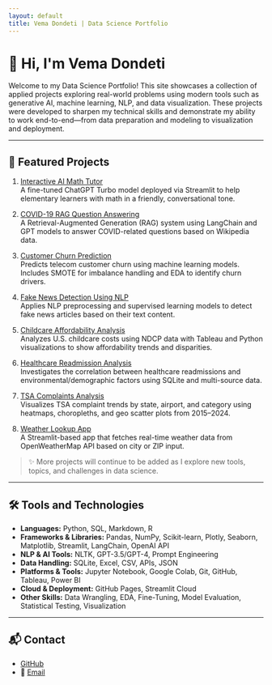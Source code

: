 ```yaml
---
layout: default
title: Vema Dondeti | Data Science Portfolio
---
```


<head>
  <meta charset="UTF-8">
  <meta name="viewport" content="width=device-width, initial-scale=1.0">
  <title>Vrdondeti | Data Science Portfolio</title>
  <link rel="stylesheet" href="css/style.css">
</head>

<body>

# 👋 Hi, I'm Vema Dondeti

Welcome to my Data Science Portfolio! This site showcases a collection of applied projects exploring real-world problems using modern tools such as generative AI, machine learning, NLP, and data visualization. These projects were developed to sharpen my technical skills and demonstrate my ability to work end-to-end—from data preparation and modeling to visualization and deployment.

---

## 📂 Featured Projects

1. [Interactive AI Math Tutor](https://github.com/Vrdondeti/data-science-projects/tree/main/AI-Math-Tutor-Chatbot)  
   A fine-tuned ChatGPT Turbo model deployed via Streamlit to help elementary learners with math in a friendly, conversational tone.

2. [COVID-19 RAG Question Answering](https://github.com/Vrdondeti/data-science-projects/tree/main/COVID19-RAG-Question-Answering)  
   A Retrieval-Augmented Generation (RAG) system using LangChain and GPT models to answer COVID-related questions based on Wikipedia data.

3. [Customer Churn Prediction](https://github.com/Vrdondeti/data-science-projects/tree/main/customer-churn-prediction)  
   Predicts telecom customer churn using machine learning models. Includes SMOTE for imbalance handling and EDA to identify churn drivers.

4. [Fake News Detection Using NLP](https://github.com/Vrdondeti/data-science-projects/tree/main/Fake-News-Detection-Using-NLP)  
   Applies NLP preprocessing and supervised learning models to detect fake news articles based on their text content.

5. [Childcare Affordability Analysis](https://github.com/Vrdondeti/data-science-projects/tree/main/Childcare-Affordability-Analysis)  
   Analyzes U.S. childcare costs using NDCP data with Tableau and Python visualizations to show affordability trends and disparities.

6. [Healthcare Readmission Analysis](https://github.com/Vrdondeti/data-science-projects/tree/main/Hospital-Readmissions-Analysis)  
   Investigates the correlation between healthcare readmissions and environmental/demographic factors using SQLite and multi-source data.

7. [TSA Complaints Analysis](https://github.com/Vrdondeti/data-science-projects/tree/main/TSA-Complaints-Analysis)  
   Visualizes TSA complaint trends by state, airport, and category using heatmaps, choropleths, and geo scatter plots from 2015–2024.

8. [Weather Lookup App](https://github.com/Vrdondeti/data-science-projects/tree/main/Weather-Lookup-App)  
   A Streamlit-based app that fetches real-time weather data from OpenWeatherMap API based on city or ZIP input.

> ✨ More projects will continue to be added as I explore new tools, topics, and challenges in data science.

---

## 🛠️ Tools and Technologies

- **Languages:** Python, SQL, Markdown, R  
- **Frameworks & Libraries:** Pandas, NumPy, Scikit-learn, Plotly, Seaborn, Matplotlib, Streamlit, LangChain, OpenAI API  
- **NLP & AI Tools:** NLTK, GPT-3.5/GPT-4, Prompt Engineering  
- **Data Handling:** SQLite, Excel, CSV, APIs, JSON  
- **Platforms & Tools:** Jupyter Notebook, Google Colab, Git, GitHub, Tableau, Power BI  
- **Cloud & Deployment:** GitHub Pages, Streamlit Cloud  
- **Other Skills:** Data Wrangling, EDA, Fine-Tuning, Model Evaluation, Statistical Testing, Visualization

---

## 📬 Contact

- [GitHub](https://github.com/Vrdondeti)  
- 📧 [Email](mailto:vemadondeti@gmail.com) 

</body>
